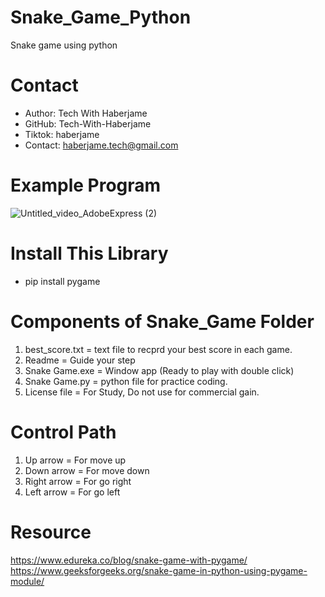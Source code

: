 # Snake_Game_Python
Snake game using python

# Contact
- Author: Tech With Haberjame
- GitHub: Tech-With-Haberjame
- Tiktok: haberjame
- Contact: haberjame.tech@gmail.com


# Example Program
![Untitled_video_AdobeExpress (2)](https://github.com/Tech-With-Haberjame/Snake_Game_Python/assets/135504212/ab99daeb-4544-494d-99c0-104d1b43045f)


# Install This Library
- pip install pygame

# Components of Snake_Game Folder

1. best_score.txt = text file to recprd your best score in each game.
2. Readme = Guide your step
3. Snake Game.exe = Window app (Ready to play with double click)
4. Snake Game.py = python file for practice coding.
5. License file = For Study, Do not use for commercial gain.


# Control Path
1. Up arrow = For move up
2. Down arrow = For move down
3. Right arrow = For go right
4. Left arrow = For go left

# Resource
https://www.edureka.co/blog/snake-game-with-pygame/
https://www.geeksforgeeks.org/snake-game-in-python-using-pygame-module/
